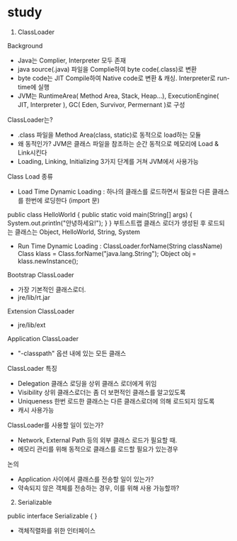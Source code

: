 # study

1. ClassLoader

Background
- Java는 Complier, Interpreter 모두 존재
- java source(.java) 파일을 Complie하여 byte code(.class)로 변환
- byte code는 JIT Compile하여 Native  code로 변환 & 캐싱. Interpreter로 run-time에 실행
- JVM는 RuntimeArea( Method Area, Stack, Heap...), ExecutionEngine( JIT, Interpreter ), GC( Eden, Survivor, Permernant )로 구성

ClassLoader는?
- .class 파일을 Method Area(class, static)로 동적으로 load하는 모듈
- 왜 동적인가? JVM은 클래스 파일을 참조하는 순간 동적으로 메모리에 Load & Link시킨다
- Loading, Linking, Initializing 3가지 단계를 거쳐 JVM에서 사용가능

Class Load 종류
- Load Time Dynamic Loading : 하나의 클래스를 로드하면서 필요한 다른 클래스를 한번에 로딩한다 (import 문)

public class HelloWorld {
     public static void main(String[] args) {
        System.out.println("안녕하세요!");
     }
 }
부트스트랩 클래스 로더가 생성된 후 
로드되는 클래스는 Object, HelloWorld, String, System

- Run Time Dynamic Loading : ClassLoader.forName(String className)
Class klass = Class.forName("java.lang.String");
Object obj = klass.newInstance();

Bootstrap ClassLoader
- 가장 기본적인 클래스로더.
- jre/lib/rt.jar

Extension ClassLoader
- jre/lib/ext

Application ClassLoader
- "-classpath" 옵션 내에 있는 모든 클래스

ClassLoader 특징
- Delegation 클래스 로딩을 상위 클래스 로더에게 위임
- Visibility 상위 클래스로더는 좀 더 보편적인 클래스를 알고있도록
- Uniqueness 한번 로드한 클래스는 다른 클래스로더에 의해 로드되지 않도록
- 캐시 사용가능

ClassLoader를 사용할 일이 있는가?
- Network, External Path 등의 외부 클래스 로드가 필요할 때.
- 메모리 관리를 위해 동적으로 클래스를 로드할 필요가 있는경우

논의
- Application 사이에서 클래스를 전송할 일이 있는가?
- 약속되지 않은 객체를 전송하는 경우, 이를 위해 사용 가능할까?

2. Serializable

public interface Serializable {
}

- 객체직렬화를 위한 인터페이스
